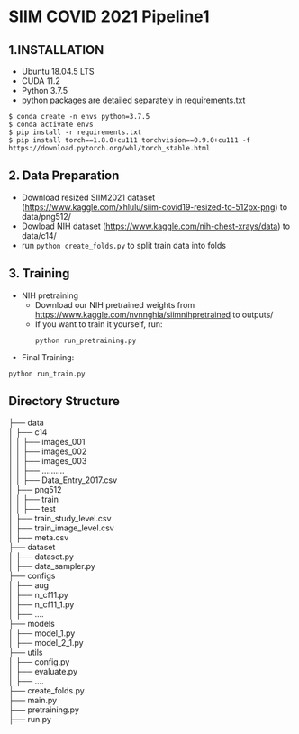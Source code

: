 # SIIM COVID 2021 Pipeline1
## 1.INSTALLATION
- Ubuntu 18.04.5 LTS
- CUDA 11.2
- Python 3.7.5
- python packages are detailed separately in requirements.txt
```
$ conda create -n envs python=3.7.5
$ conda activate envs
$ pip install -r requirements.txt
$ pip install torch==1.8.0+cu111 torchvision==0.9.0+cu111 -f https://download.pytorch.org/whl/torch_stable.html
```

## 2. Data Preparation
* Download resized SIIM2021 dataset (https://www.kaggle.com/xhlulu/siim-covid19-resized-to-512px-png) to data/png512/
* Dowload NIH dataset (https://www.kaggle.com/nih-chest-xrays/data) to data/c14/
* run `python create_folds.py` to split train data into folds

## 3. Training
* NIH pretraining
   - Download our NIH pretrained weights from https://www.kaggle.com/nvnnghia/siimnihpretrained to outputs/
   - If you want to train it yourself, run: 
        ```
        python run_pretraining.py
        ```
* Final Training: 
```
python run_train.py
```

## Directory Structure
├── data    
│ ├── c14    
│ │  ├── images_001    
│ │  ├── images_002    
│ │  ├── images_003    
│ │  ├── ..........    
│ │  ├── Data_Entry_2017.csv    
│ ├── png512    
│ │  ├── train    
│ │  ├── test    
│ ├── train_study_level.csv    
│ ├── train_image_level.csv    
│ ├── meta.csv    
├── dataset    
│ ├── dataset.py    
│ ├── data_sampler.py    
├── configs    
│ ├── aug    
│ ├── n_cf11.py    
│ ├── n_cf11_1.py    
│ ├── ....   
├── models    
│ ├── model_1.py    
│ ├── model_2_1.py   
├── utils    
│ ├── config.py    
│ ├── evaluate.py    
│ ├── ....   
├── create_folds.py    
├── main.py    
├── pretraining.py    
├── run.py    



